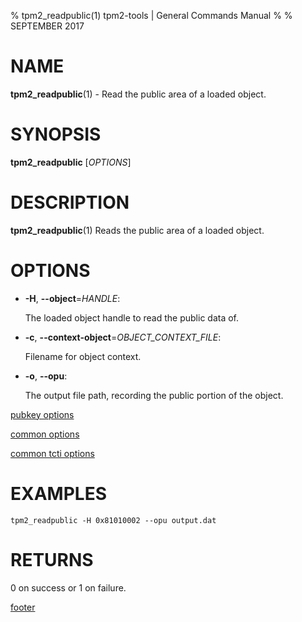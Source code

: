 % tpm2_readpublic(1) tpm2-tools | General Commands Manual
%
% SEPTEMBER 2017

# NAME

**tpm2_readpublic**(1) - Read the public area of a loaded object.

# SYNOPSIS

**tpm2_readpublic** [*OPTIONS*]

# DESCRIPTION

**tpm2_readpublic**(1) Reads the public area of a loaded object.

# OPTIONS

  * **-H**, **--object**=_HANDLE_:

    The loaded object handle to read the public data of.

  * **-c**, **--context-object**=_OBJECT\_CONTEXT\_FILE_:

    Filename for object context.

  * **-o**, **--opu**:

    The output file path, recording the public portion of the object.

[pubkey options](common/pubkey.md)

[common options](common/options.md)

[common tcti options](common/tcti.md)

# EXAMPLES

```
tpm2_readpublic -H 0x81010002 --opu output.dat
```

# RETURNS

0 on success or 1 on failure.

[footer](common/footer.md)
